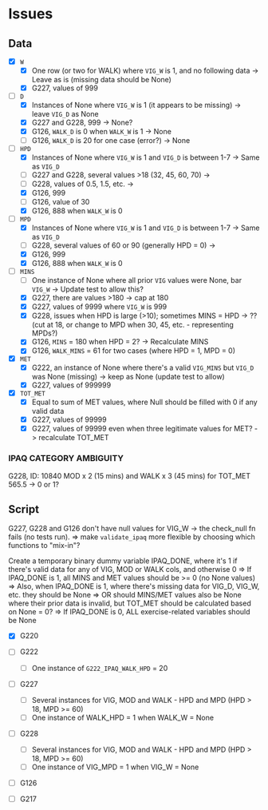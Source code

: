 # Issues

## Data

- [x] `W`
    - [x] One row (or two for WALK) where `VIG_W` is 1, and no following data -> Leave as is (missing data should be None)
    - [x] G227, values of 999
- [ ] `D`
    - [x] Instances of None where `VIG_W` is 1 (it appears to be missing) -> leave `VIG_D` as None
    - [x] G227 and G228, 999 -> None?
    - [x] G126, `WALK_D` is 0 when `WALK_W` is 1 -> None
    - [ ] G126, `WALK_D` is 20 for one case (error?) -> None
- [ ] `HPD`
    - [x] Instances of None where `VIG_W` is 1 and `VIG_D` is between 1-7 -> Same as `VIG_D`
    - [ ] G227 and G228, several values >18 (32, 45, 60, 70) -> 
    - [ ] G228, values of 0.5, 1.5, etc. ->
    - [x] G126, 999
    - [ ] G126, value of 30
    - [x] G126, 888 when `WALK_W` is 0
- [ ] `MPD`
    - [x] Instances of None where `VIG_W` is 1 and `VIG_D` is between 1-7 -> Same as `VIG_D`
    - [ ] G228, several values of 60 or 90 (generally HPD = 0) -> 
    - [x] G126, 999
    - [x] G126, 888 when `WALK_W` is 0
- [ ] `MINS`
    - [ ] One instance of None where all prior `VIG` values were None, bar `VIG_W` -> Update test to allow this?
    - [x] G227, there are values >180 -> cap at 180
    - [x] G227, values of 9999 where `VIG_W` is 999
    - [x] G228, issues when HPD is large (>10); sometimes MINS = HPD -> ?? (cut at 18, or change to MPD when 30, 45, etc. - representing MPDs?)
    - [x] G126, `MINS` = 180 when HPD = 2? -> Recalculate MINS
    - [x] G126, `WALK_MINS` = 61 for two cases (where HPD = 1, MPD = 0)
- [x] `MET`
    - [x] G222, an instance of None where there's a valid `VIG_MINS` but `VIG_D` was None (missing) -> keep as None (update test to allow)
    - [x] G227, values of 999999
- [x] `TOT_MET`
    - [x] Equal to sum of MET values, where Null should be filled with 0 if any valid data
    - [x] G227, values of 99999
    - [x] G227, values of 99999 even when three legitimate values for MET? -> recalculate TOT_MET

### IPAQ CATEGORY AMBIGUITY

G228, ID: 10840
MOD x 2 (15 mins) and WALK x 3 (45 mins) for TOT_MET 565.5 -> 0 or 1?

## Script

G227, G228 and G126 don't have null values for VIG_W -> the check_null fn fails (no tests run).
=> make `validate_ipaq` more flexible by choosing which functions to "mix-in"?

Create a temporary binary dummy variable IPAQ_DONE, where it's 1 if there's valid data for any of VIG, MOD or WALK cols, and otherwise 0
=> If IPAQ_DONE is 1, all MINS and MET values should be >= 0 (no None values)
=> Also, when IPAQ_DONE is 1, where there's missing data for VIG_D, VIG_W, etc. they should be None
=> OR should MINS/MET values also be None where their prior data is invalid, but TOT_MET should be calculated based on None = 0?
=> If IPAQ_DONE is 0, ALL exercise-related variables should be None

- [x] G220
- [ ] G222
    - [ ] One instance of `G222_IPAQ_WALK_HPD` = 20
- [ ] G227
    - [ ] Several instances for VIG, MOD and WALK - HPD and MPD (HPD > 18, MPD >= 60)
    - [ ] One instance of WALK_HPD = 1 when WALK_W = None
- [ ] G228
    - [ ] Several instances for VIG, MOD and WALK - HPD and MPD (HPD > 18, MPD >= 60)
    - [ ] One instance of VIG_MPD = 1 when VIG_W = None
- [ ] G126
    

- [ ] G217